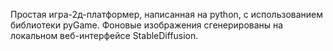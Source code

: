 Простая игра-2д-платформер, написанная на python, с использованием библиотеки pyGame.
Фоновые изображения сгенерированы на локальном веб-интерфейсе StableDiffusion.
